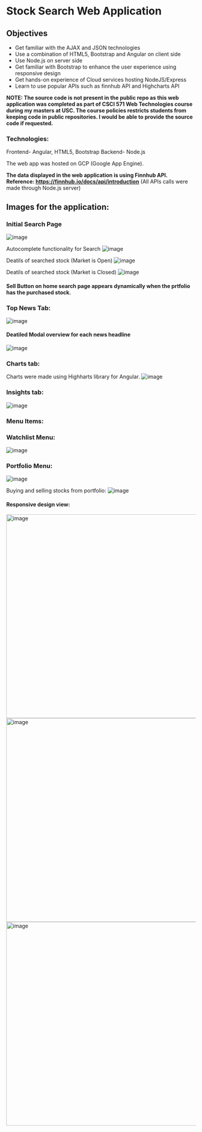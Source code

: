 # Stock Search Web Application

## Objectives
* Get familiar with the AJAX and JSON technologies
* Use a combination of HTML5, Bootstrap and Angular on client side
* Use Node.js on server side
* Get familiar with Bootstrap to enhance the user experience using responsive design
* Get hands-on experience of Cloud services hosting NodeJS/Express
* Learn to use popular APIs such as finnhub API and Highcharts API

**NOTE: The source code is not present in the public repo as this web application was completed as part of CSCI 571 Web Technologies course during my masters at USC. The course policies restricts students from keeping code in public repositories. I would be able to provide the source code if requested.**  
### Technologies:
Frontend- Angular, HTML5, Bootstrap
Backend- Node.js

The web app was hosted on GCP (Google App Engine). 

**The data displayed in the web application is using Finnhub API. Reference: https://finnhub.io/docs/api/introduction**
(All APIs calls were made through Node.js server)

## Images for the application:

### Initial Search Page
![image](https://user-images.githubusercontent.com/96368056/201234756-58279369-84dd-4646-8418-fd3fef30281c.png)

Autocomplete functionality for Search
![image](https://user-images.githubusercontent.com/96368056/201234811-d0bd380a-ef19-4723-be42-f9e211de5b7f.png)

Deatils of searched stock (Market is Open)
![image](https://user-images.githubusercontent.com/96368056/201234916-126a6a74-9e2d-444a-99f6-f6f4697db819.png)

Deatils of searched stock (Market is Closed)
![image](https://user-images.githubusercontent.com/96368056/201234866-4318fc16-cf2d-49db-9ae8-707c31ca035a.png)

#### Sell Button on home search page appears dynamically when the prtfolio has the purchased stock.

### Top News Tab:
![image](https://user-images.githubusercontent.com/96368056/201235533-7e11184e-7759-4aeb-98ed-531ce4c1783e.png)

#### Deatiled Modal overview for each news headline
![image](https://user-images.githubusercontent.com/96368056/201235058-4bbcc164-42ae-4ef3-b47e-0dc83ca3b471.png)

### Charts tab: 
Charts were made using Highharts library for Angular.
![image](https://user-images.githubusercontent.com/96368056/201235692-c1a9f000-42eb-49bc-92a0-e91dc40cc618.png)

### Insights tab:
![image](https://user-images.githubusercontent.com/96368056/201235837-5a00edf5-27b1-4301-9170-dacfb53a4fcf.png)

### Menu Items:
### Watchlist Menu:
![image](https://user-images.githubusercontent.com/96368056/201235921-c913be36-b577-460c-87f2-1b2cea06a460.png)

### Portfolio Menu:
![image](https://user-images.githubusercontent.com/96368056/201236147-edcfbbe1-d2d5-4e65-a486-9a6537897330.png)

Buying and selling stocks from portfolio:
![image](https://user-images.githubusercontent.com/96368056/201236237-a1e48845-7262-4a19-9bed-d532c747e2af.png)


#### Responsive design view:
<img width="542" alt="image" src="https://user-images.githubusercontent.com/96368056/201237175-b7736854-c32a-42e7-a725-259feb024f5d.png">

<img width="542" alt="image" src="https://user-images.githubusercontent.com/96368056/201237209-f37f7f77-fbc7-4642-80ea-b5a001a86716.png">

<img width="542" alt="image" src="https://user-images.githubusercontent.com/96368056/201237244-9077578d-a73f-4ada-856e-c7065e726641.png">



